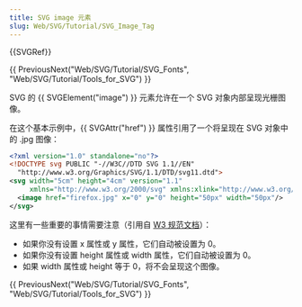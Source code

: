 ```yaml
---
title: SVG image 元素
slug: Web/SVG/Tutorial/SVG_Image_Tag
---
```


{{SVGRef}}

{{ PreviousNext("Web/SVG/Tutorial/SVG_Fonts", "Web/SVG/Tutorial/Tools_for_SVG") }}

SVG 的 {{ SVGElement("image") }} 元素允许在一个 SVG 对象内部呈现光栅图像。

在这个基本示例中，{{ SVGAttr("href") }} 属性引用了一个将呈现在 SVG 对象中的 .jpg 图像：

```xml
<?xml version="1.0" standalone="no"?>
<!DOCTYPE svg PUBLIC "-//W3C//DTD SVG 1.1//EN"
  "http://www.w3.org/Graphics/SVG/1.1/DTD/svg11.dtd">
<svg width="5cm" height="4cm" version="1.1"
     xmlns="http://www.w3.org/2000/svg" xmlns:xlink="http://www.w3.org/1999/xlink">
  <image href="firefox.jpg" x="0" y="0" height="50px" width="50px"/>
</svg>
```

这里有一些重要的事情需要注意（引用自 [W3 规范文档](http://www.w3.org/TR/SVG/struct.html#ImageElement)）：

- 如果你没有设置 x 属性或 y 属性，它们自动被设置为 0。
- 如果你没有设置 height 属性或 width 属性，它们自动被设置为 0。
- 如果 width 属性或 height 等于 0，将不会呈现这个图像。

{{ PreviousNext("Web/SVG/Tutorial/SVG_Fonts", "Web/SVG/Tutorial/Tools_for_SVG") }}

